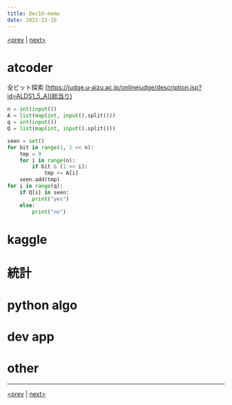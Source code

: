 ```yaml
---
title: Dec16-memo 
date: 2022-12-16 
---
```


[<prev](https://idekworks.github.io/TechnicalMemo/2022/12/15/Dec15.html) | [next>](https://idekworks.github.io/TechnicalMemo/2022/12/17/Dec17.html) 


# atcoder
全ビット探索
[https://judge.u-aizu.ac.jp/onlinejudge/description.jsp?id=ALDS1_5_A](総当り)

```python
n = int(input())
A = list(map(int, input().split()))
q = int(input())
Q = list(map(int, input().split()))

seen = set()
for bit in range(1, 1 << n):
    tmp = 0
    for i in range(n):
        if bit & (1 << i):
            tmp += A[i]
    seen.add(tmp)
for i in range(q):
    if Q[i] in seen:
        print("yes")
    else:
        print("no")
```

# kaggle

# 統計

# python algo

# dev app

# other

***

[<prev](https://idekworks.github.io/TechnicalMemo/2022/12/15/Dec15.html) | [next>](https://idekworks.github.io/TechnicalMemo/2022/12/17/Dec17.html)

